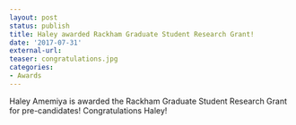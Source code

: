 ```yaml
---
layout: post
status: publish
title: Haley awarded Rackham Graduate Student Research Grant!
date: '2017-07-31'
external-url:
teaser: congratulations.jpg
categories:
- Awards
---
```


Haley Amemiya is awarded the Rackham Graduate Student Research Grant for pre-candidates! Congratulations Haley!
